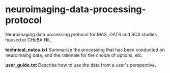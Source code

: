 # neuroimaging-data-processing-protocol
Neuroimaging data processing protocol for MAS, OATS and SCS studies housed at CHeBA NiL

<b>technical_notes.txt</b>
Summarise the processing that has been conducted on neuroimaing data, and the rationale for the choice of options, etc.

<b>user_guide.txt</b>
Describe how to use the data from a user's perspective.
